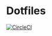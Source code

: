 # Dotfiles

[![CircleCI](https://circleci.com/gh/biohuns/dotfiles.svg?style=svg)](https://circleci.com/gh/biohuns/dotfiles)

